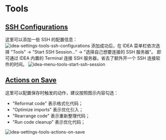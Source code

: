# Tools
## [SSH Configurations](jetbrains://idea/settings?name=Tools--SSH+Configurations)

这里可以添加一些 SSH 的配置信息：
![idea-settings-tools-ssh-configurations](https://rmt.ladydaily.com/fetch/seven/storage/image-20210729041008125.png)
添加成功后，在 IDEA 菜单栏依次选择 "Tools" -> "Start SSH Session..." -> "选择自己想要连接的 SSH 服务器"。 即可通过 IDEA 内置的 Terminal 连接 SSH 服务器，省去了额外开一个 SSH 连接软件的时间。
![idea-menu-tools-start-ssh-session](https://rmt.ladydaily.com/fetch/seven/storage/image-20210729041722662.png)

## [Actions on Save](jetbrains://idea/settings?name=Tools--Actions+on+Save)
这里可以配置保存时触发的动作，建议按照图示内容勾选：
- "Reformat code" 表示格式化代码；
- "Optimize imports" 表示优化引入；
- "Rearrange code" 表示重新整理代码；
- "Run code cleanup" 表示优化代码；

![idea-settings-tools-actions-on-save](https://rmt.ladydaily.com/fetch/seven/storage/image-20210805045013549.png)